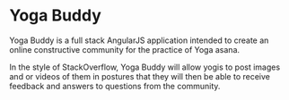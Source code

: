 # Yoga Buddy
Yoga Buddy is a full stack AngularJS application intended to create an online constructive community for the practice of Yoga asana.

In the style of StackOverflow, Yoga Buddy will allow yogis to post images and or videos of them in postures that they will then be able to receive feedback and answers to questions from the community.
